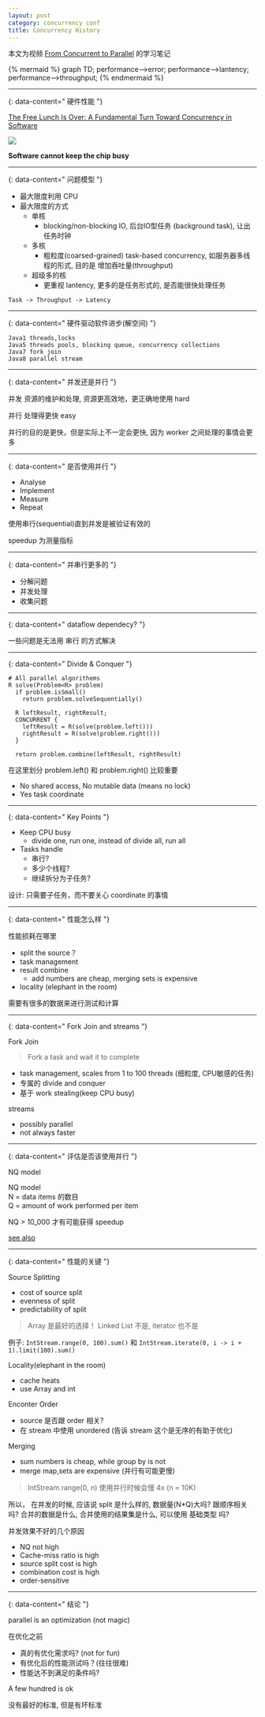 ```yaml
---
layout: post
category: concurrency conf
title: Concurrency History
---
```


本文为视频 [From Concurrent to Parallel](https://www.youtube.com/watch?v=NsDE7E8sIdQ) 的学习笔记

{% mermaid %}
graph TD;
    performance-->error;
    performance-->lantency;
    performance-->throughput;
{% endmermaid %}


---------------
{: data-content=" 硬件性能 "}

[The Free Lunch Is Over: A Fundamental Turn Toward Concurrency in Software](http://www.gotw.ca/publications/concurrency-ddj.htm)

![](assets/images/CPU_history.png)

**Software cannot keep the chip busy**

---------------
{: data-content=" 问题模型 "}

- 最大限度利用 CPU
- 最大限度的方式
  + 单核
    + blocking/non-blocking IO, 后台IO型任务 (background task), 让出任务时钟
  + 多核
    + 粗粒度(coarsed-grained) task-based concurrency, 如服务器多线程的形式, 目的是 增加吞吐量(throughput)
  + 超级多的核
    + 更重视 lantency, 更多的是任务形式的, 是否能很快处理任务


```
Task -> Throughput -> Latency
```

---------------
{: data-content=" 硬件驱动软件进步(解空间) "}

```
Java1 threads,locks
Java5 threads pools, blocking queue, concurrency collections
Java7 fork join
Java8 parallel stream
```

---------------
{: data-content=" 并发还是并行 "}

并发 资源的维护和处理, 资源更高效地，更正确地使用 hard

并行 处理得更快 easy

并行的目的是更快，但是实际上不一定会更快, 因为 worker 之间处理的事情会更多

---------------
{: data-content=" 是否使用并行 "}

- Analyse
- Implement
- Measure
- Repeat

使用串行(sequential)直到并发是被验证有效的

speedup 为测量指标

---------------
{: data-content=" 并串行更多的 "}

- 分解问题
- 并发处理
- 收集问题

---------------
{: data-content=" dataflow dependecy? "}

一些问题是无法用 串行 的方式解决

---------------
{: data-content=" Divide & Conquer "}


```
# All parallel algorithems
R solve(Problem<R> problem)
  if problem.isSmall()
    return problem.solveSequentially()

  R leftResult, rightResult;
  CONCURRENT {
    leftResult = R(solve(problem.left()))
    rightResult = R(solve(problem.right()))
  }

  return problem.combine(leftResult, rightResult)
```

在这里划分 problem.left() 和 problem.right() 比较重要

- No shared access, No mutable data (means no lock)
- Yes task coordinate

---------------
{: data-content=" Key Points "}

- Keep CPU busy
  + divide one, run one, instead of divide all, run all
- Tasks handle
  + 串行?
  + 多少个线程?
  + 继续拆分为子任务?

设计: 只需要子任务，而不要关心 coordinate 的事情

---------------
{: data-content=" 性能怎么样 "}

性能损耗在哪里

- split the source？
- task management
- result combine
  + add numbers are cheap, merging sets is expensive
- locality (elephant in the room)

需要有很多的数据来进行测试和计算

---------------
{: data-content=" Fork Join and streams "}

Fork Join

> Fork a task and wait it to complete

- task management, scales from 1 to 100 threads (细粒度, CPU敏感的任务)
- 专属的 divide and conquer
- 基于 work stealing(keep CPU busy)

streams

- possibly parallel
- not always faster

---------------
{: data-content=" 评估是否该使用并行 "}

NQ model

> 
NQ model <br />
N = data items 的数目<br />
Q = amount of work performed per item

NQ > 10_000 才有可能获得 speedup

[see also](https://developer.ibm.com/languages/java/articles/j-java-streams-5-brian-goetz/#thenqmodel)

---------------
{: data-content=" 性能的关键 "}

Source Splitting

  - cost of source split
  - evenness of split
  - predictability of split

  > Array 是最好的选择！ Linked List 不是, iterator 也不是

  例子: `IntStream.range(0, 100).sum()` 和 `IntStream.iterate(0, i -> i + 1).limit(100).sum()`

Locality(elephant in the room)

  - cache heats
  - use Array and int

Enconter Order

  - source 是否跟 order 相关?
  - 在 stream 中使用 unordered (告诉 stream 这个是无序的有助于优化)

Merging

  - sum numbers is cheap, while group by is not
  - merge map,sets are expensive (并行有可能更慢)

  > IntStream.range(0, n) 使用并行时候会慢 4x (n = 10K)

  所以， 在并发的时候, 应该说 split 是什么样的, 数据量(N\*Q)大吗? 跟顺序相关吗? 合并的数据是什么, 合并使用的结果集是什么, 可以使用 基础类型 吗?

并发效果不好的几个原因

  - NQ not high
  - Cache-miss ratio is high
  - source split cost is high
  - combination cost is high
  - order-sensitive

---------------
{: data-content=" 结论 "}

parallel is an optimization (not magic)

在优化之前

- 真的有优化需求吗? (not for fun)
- 有优化后的性能测试吗？(往往很难)
- 性能达不到满足的条件吗?


A few hundred is ok

没有最好的标准, 但是有坏标准
